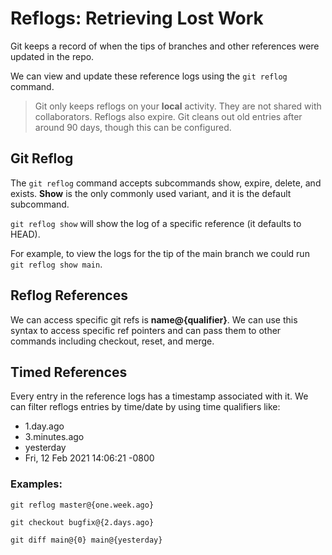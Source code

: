 # Reflogs: Retrieving Lost Work

Git keeps a record of when the tips of branches and other references were updated in the repo.

We can view and update these reference logs using the `git reflog` command.

> Git only keeps reflogs on your **local** activity. They are not shared with collaborators. Reflogs also expire. Git cleans out old entries after around 90 days, though this can be configured.

## Git Reflog

The `git reflog` command accepts subcommands show, expire, delete, and exists. **Show** is the only commonly used variant, and it is the default subcommand.

`git reflog show` will show the log of a specific reference (it defaults to HEAD).

For example, to view the logs for the tip of the main branch we could run `git reflog show main`.

## Reflog References

We can access specific git refs is **name@{qualifier}**. We can use this syntax to access specific ref pointers and can pass them to other commands including checkout, reset, and merge.

## Timed References

Every entry in the reference logs has a timestamp associated with it. We can filter reflogs entries by time/date by using time qualifiers like:

- 1.day.ago
- 3.minutes.ago
- yesterday
- Fri, 12 Feb 2021 14:06:21 -0800

### Examples:

`git reflog master@{one.week.ago}`

`git checkout bugfix@{2.days.ago}`

`git diff main@{0} main@{yesterday}`
